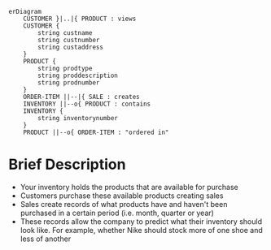 ```mermaid
erDiagram
    CUSTOMER }|..|{ PRODUCT : views
    CUSTOMER {
        string custname
        string custnumber
        string custaddress
    }
    PRODUCT {
        string prodtype
        string proddescription
        string prodnumber
    }
    ORDER-ITEM ||--|{ SALE : creates
    INVENTORY ||--o{ PRODUCT : contains
    INVENTORY {
        string inventorynumber
    }
    PRODUCT ||--o{ ORDER-ITEM : "ordered in"
```
# Brief Description
- Your inventory holds the products that are available for purchase
- Customers purchase these available products creating sales
- Sales create records of what products have and haven't been purchased in a certain period (i.e. month, quarter or year)
- These records allow the company to predict what their inventory should look like. For example, whether Nike should stock more of one shoe and less of another